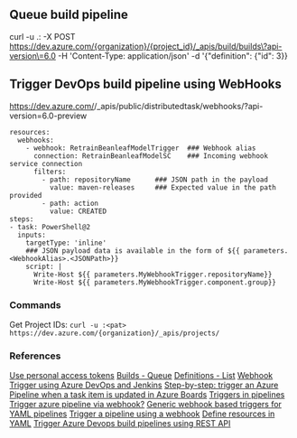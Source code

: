 ## Queue build pipeline
curl -u .:<pat> -X POST https://dev.azure.com/{organization}/{project_id}/_apis/build/builds\?api-version\=6.0 -H 'Content-Type: application/json' -d '{"definition": {"id": 3}}

## Trigger DevOps build pipeline using WebHooks
https://dev.azure.com/<ADO Organization>/_apis/public/distributedtask/webhooks/<WebHook Name>?api-version=6.0-preview

```
resources:
  webhooks:
    - webhook: RetrainBeanleafModelTrigger  ### Webhook alias
      connection: RetrainBeanleafModelSC    ### Incoming webhook service connection
      filters:
        - path: repositoryName      ### JSON path in the payload
          value: maven-releases     ### Expected value in the path provided
        - path: action
          value: CREATED
steps:
- task: PowerShell@2
  inputs:
    targetType: 'inline'
    ### JSON payload data is available in the form of ${{ parameters.<WebhookAlias>.<JSONPath>}}
    script: |
      Write-Host ${{ parameters.MyWebhookTrigger.repositoryName}}
      Write-Host ${{ parameters.MyWebhookTrigger.component.group}}
```

### Commands
Get Project IDs: `curl -u :<pat> https://dev.azure.com/{organization}/_apis/projects/`



### References
[Use personal access tokens](https://learn.microsoft.com/en-us/azure/devops/organizations/accounts/use-personal-access-tokens-to-authenticate?view=azure-devops&tabs=Windows)
[Builds - Queue](https://learn.microsoft.com/en-us/rest/api/azure/devops/build/builds/queue?view=azure-devops-rest-6.0)
[Definitions - List](https://learn.microsoft.com/en-us/rest/api/azure/devops/build/definitions/list?view=azure-devops-rest-6.0)
[Webhook Trigger using Azure DevOps and Jenkins](https://medium.com/globant/webhook-trigger-using-azure-devops-and-jenkins-75656c0c56c4)
[Step-by-step: trigger an Azure Pipeline when a task item is updated in Azure Boards](https://www.linkedin.com/pulse/step-by-step-trigger-azure-pipeline-when-task-item-lahiri-cristofori)
[Triggers in pipelines](https://github.com/microsoft/azure-pipelines-yaml/blob/master/design/pipeline-triggers.md)
[Trigger azure pipeline via webhook?](https://stackoverflow.com/questions/60555358/trigger-azure-pipeline-via-webhook)
    [Generic webhook based triggers for YAML pipelines](https://learn.microsoft.com/en-us/azure/devops/release-notes/2020/pipelines/sprint-172-update?WT.mc_id=DOP-MVP-21138#generic-webhook-based-triggers-for-yaml-pipelines)
    [Trigger a pipeline using a webhook](https://levelup.gitconnected.com/trigger-a-pipeline-using-webhook-586a664addd7)
    [Define resources in YAML](https://learn.microsoft.com/en-us/azure/devops/pipelines/process/resources?view=azure-devops&tabs=schema)
[Trigger Azure Devops build pipelines using REST API](https://www.youtube.com/watch?v=PdFb35sXuIw)